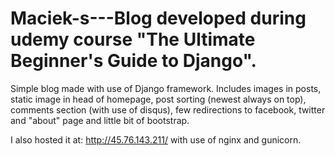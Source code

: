 # Maciek-s---Blog developed during udemy course "The Ultimate Beginner's Guide to Django".
Simple blog made with use of Django framework. Includes images in posts, static image in head of homepage, post sorting (newest always on top), comments section (with use of disqus), few redirections to facebook, twitter and "about" page and little bit of bootstrap.

I also hosted it at: http://45.76.143.211/ with use of nginx and gunicorn.
